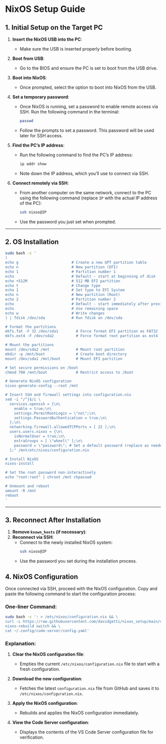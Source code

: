 # NixOS Setup Guide

## 1. Initial Setup on the Target PC

1. **Insert the NixOS USB into the PC**:
   - Make sure the USB is inserted properly before booting.

2. **Boot from USB**:
   - Go to the BIOS and ensure the PC is set to boot from the USB drive.

3. **Boot into NixOS**:
   - Once prompted, select the option to boot into NixOS from the USB.

4. **Set a temporary password**:
   - Once NixOS is running, set a password to enable remote access via SSH. Run the following command in the terminal:
     ```bash
     passwd
     ```
   - Follow the prompts to set a password. This password will be used later for SSH access.

5. **Find the PC’s IP address**:
   - Run the following command to find the PC’s IP address:
     ```bash
     ip addr show
     ```
   - Note down the IP address, which you’ll use to connect via SSH.

6. **Connect remotely via SSH**:
   - From another computer on the same network, connect to the PC using the following command (replace `IP` with the actual IP address of the PC):
     ```bash
     ssh nixos@IP
     ```
   - Use the password you just set when prompted.

---

## 2. OS Installation

```bash
sudo bash -c '
(
echo g                        # Create a new GPT partition table
echo n                        # New partition (EFI)
echo 1                        # Partition number 1
echo                          # Default - start at beginning of disk
echo +512M                    # 512 MB EFI partition
echo t                        # Change type
echo 1                        # Set type to EFI System
echo n                        # New partition (Root)
echo 2                        # Partition number 2
echo                          # Default - start immediately after previous partition
echo                          # Use remaining space
echo w                        # Write changes
) | fdisk /dev/sda            # Run fdisk on /dev/sda

# Format the partitions
mkfs.fat -F 32 /dev/sda1        # Force format EFI partition as FAT32
mkfs.ext4 -F /dev/sda2          # Force format root partition as ext4

# Mount the partitions
mount /dev/sda2 /mnt            # Mount root partition
mkdir -p /mnt/boot              # Create boot directory
mount /dev/sda1 /mnt/boot       # Mount EFI partition

# Set secure permissions on /boot
chmod 700 /mnt/boot             # Restrict access to /boot

# Generate NixOS configuration
nixos-generate-config --root /mnt

# Insert SSH and firewall settings into configuration.nix
sed -i "/^}$/i \
  services.openssh = {\n\
    enable = true;\n\
    settings.PermitRootLogin = \"no\";\n\
    settings.PasswordAuthentication = true;\n\
  };\n\
  networking.firewall.allowedTCPPorts = [ 22 ];\n\
  users.users.nixos = {\n\
    isNormalUser = true;\n\
    extraGroups = [ \"wheel\" ];\n\
    password = \"password\"; # Set a default password (replace as needed)\n\
  };" /mnt/etc/nixos/configuration.nix

# Install NixOS
nixos-install

# Set the root password non-interactively
echo "root:root" | chroot /mnt chpasswd

# Unmount and reboot
umount -R /mnt
reboot
'
```

---

## 3. Reconnect After Installation

1. **Remove `known_hosts` (if necessary)**:
1. **Reconnect via SSH**:
   - Connect to the newly installed NixOS system:
     ```bash
     ssh nixos@IP
     ```
   - Use the password you set during the installation process.

## 4. NixOS Configuration

Once connected via SSH, proceed with the NixOS configuration. Copy and paste the following command to start the configuration process:

### One-liner Command:
```bash
sudo bash -c ': > /etc/nixos/configuration.nix && \
curl -L https://raw.githubusercontent.com/davidgatti/nixos_setup/main/configuration.nix -o /etc/nixos/configuration.nix && \
nixos-rebuild switch && \
cat ~/.config/code-server/config.yaml'
```

### Explanation:

1. **Clear the NixOS configuration file**:
   - Empties the current `/etc/nixos/configuration.nix` file to start with a fresh configuration.
   
2. **Download the new configuration**:
   - Fetches the latest `configuration.nix` file from GitHub and saves it to `/etc/nixos/configuration.nix`.

3. **Apply the NixOS configuration**:
   - Rebuilds and applies the NixOS configuration immediately.

4. **View the Code Server configuration**:
   - Displays the contents of the VS Code Server configuration file for verification.

